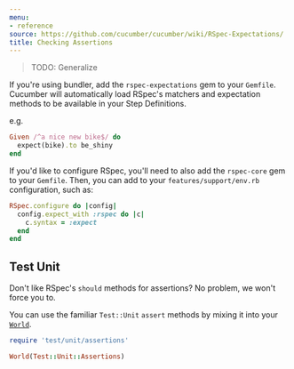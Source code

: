 ```yaml
---
menu:
- reference
source: https://github.com/cucumber/cucumber/wiki/RSpec-Expectations/
title: Checking Assertions
---
```


> TODO: Generalize

If you're using bundler, add the `rspec-expectations` gem to your `Gemfile`.
Cucumber will automatically load RSpec's matchers and expectation methods to be
available in your Step Definitions.

e.g.

```ruby
Given /^a nice new bike$/ do
  expect(bike).to be_shiny
end
```

If you'd like to configure RSpec, you'll need to also add the `rspec-core` gem
to your `Gemfile`. Then, you can add to your `features/support/env.rb`
configuration, such as:

```ruby
RSpec.configure do |config|
  config.expect_with :rspec do |c|
    c.syntax = :expect
  end
end
```

## Test Unit

Don't like RSpec's `should` methods for assertions? No problem, we won't force
you to. 

You can use the familiar `Test::Unit` `assert` methods by mixing it into
your [`World`](/wiki/a-whole-new-world).

```ruby
require 'test/unit/assertions'

World(Test::Unit::Assertions)
```

<!-- TODO: You can see a full example under the [examples](https://github.com/cucumber/cucumber/tree/master/examples%2Ftest_unit) -->
